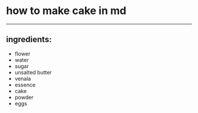 # how to make cake in md
______
## ingredients:
- flower
- water
- sugar
- unsalted butter
- venala
- essence
- cake
- powder 
-  eggs
